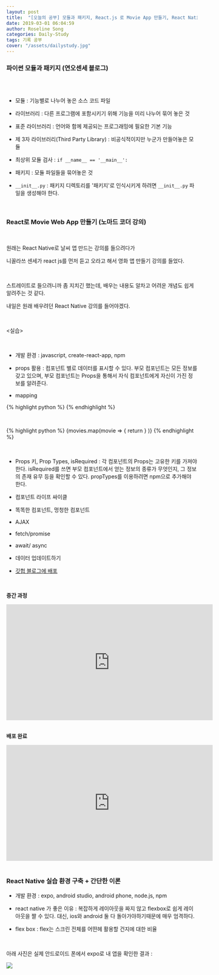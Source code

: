 ```yaml
---
layout: post
title:  "[오늘의 공부] 모듈과 패키지, React.js 로 Movie App 만들기, React Native 간단 이론"
date: 2019-03-01 06:04:59
author: Roseline Song
categories: Daily-Study
tags: 기록 공부
cover: "/assets/dailystudy.jpg"
---
```



### 파이썬 모듈과 패키지 (연오센세 블로그)
<br>​

- 모듈 : 기능별로 나누어 놓은 소스 코드 파일 

- 라이브러리 : 다른 프로그램에 포함시키기 위해 기능을 미리 나누어 묶어 놓은 것

- 표준 라이브러리 : 언어와 함께 제공되는 프로그래밍에 필요한 기본 기능 

- 제 3자 라이브러리(Third Party Library) : 비공식적이지만 누군가 만들어놓은 모듈


- 최상위 모듈 검사 : `if __name__ == '__main__':`

- 패키지 : 모듈 파일들을 묶어놓은 것 

- `__init__.py` : 패키지 디렉토리를 '패키지'로 인식시키게 하려면 `__init__.py` 파일을 생성해야 한다. 


​

### React로 Movie Web App 만들기 (노마드 코더 강의)

​

원래는 React Native로 날씨 앱 만드는 강의를 들으려다가 

니꼴라쓰 센세가 react js를 먼저 듣고 오라고 해서 영화 앱 만들기 강의를 들었다. 

​

스트레이트로 들으려니까 좀 지치긴 했는데, 배우는 내용도 알차고 어려운 개념도 쉽게 알려주는 것 같다. 

내일은 원래 배우려던 React Native 강의를 들어야겠다.

​

<실습> 

​

- 개발 환경 : javascript, create-react-app, npm

- props 활용 : 컴포넌트 별로 데이터를 표시할 수 있다. 부모 컴포넌트는 모든 정보를 갖고 있으며, 부모 컴포넌트는 Props을 통해서 자식 컴포넌트에게 자신이 가진 정보를 알려준다.





- mapping 

{% highlight python %}
<Movie title={movie_titles[0]} poster={moive_posters[0]}/>
<Movie title={movie_titles[1]} poster={moive_posters[1]}/>
<Movie title={movie_titles[2]} poster={moive_posters[2]}/>
{% endhighlight %}

<br>

{% highlight python %}
{movies.map(movie => {
return <Movie title={movie.title} poster={movie.poster} />
}
)}
{% endhighlight %}

<br>


- Props 키, Prop Types, isRequired : 각 컴포넌트의 Props는 고유한 키를 가져야 한다. isRequired를 쓰면 부모 컴포넌트에서 얻는 정보의 종류가 무엇인지, 그 정보의 존재 유무 등을 확인할 수 있다.  propTypes를 이용하려면 npm으로 추가해야 한다. 

- 컴포넌트 라이프 싸이클

- 똑똑한 컴포넌트, 멍청한 컴포넌트 

- AJAX 

- fetch/promise

- await/ async

- 데이터 업데이트하기 

- [깃헙 블로그에 배포](https://roseline124.github.io/react_movie_app/)

<br>

**중간 과정**

<iframe width="544" height="306" src="https://serviceapi.nmv.naver.com/flash/convertIframeTag.nhn?vid=C2CDF2CF3A738CCC50257571CEE6307AAD01&outKey=V1233b0597cb21fd3007057aa820458275cd747a39a336ec7df1d57aa820458275cd7" frameborder="no" scrolling="no" title="NaverVideo" allow="autoplay; gyroscope; accelerometer; encrypted-media" allowfullscreen></iframe>

<br>
<br>

**배포 완료**

<iframe width="544" height="306" src="https://serviceapi.nmv.naver.com/flash/convertIframeTag.nhn?vid=718CD1CFEA307121EF5604CC676647DAE467&outKey=V12108c21216b86cf07d992b665f3906fdf90dffc2941c19a049592b665f3906fdf90" frameborder="no" scrolling="no" title="NaverVideo" allow="autoplay; gyroscope; accelerometer; encrypted-media" allowfullscreen></iframe>

<br>
<br>


### React Native 실습 환경 구축 + 간단한 이론 

- 개발 환경 : expo, android studio, android phone, node.js, npm

- react native 가 좋은 이유​ : 복잡하게 레이아웃을 짜지 않고 flexbox로 쉽게 레이아웃을 짤 수 있다. 대신, ios와 android 둘 다 돌아가야하기때문에 매우 엄격하다.

- flex box : flex는 스크린 전체를 어떤헤 활용할 건지에 대한 비율 

​

아래 사진은 실제 안드로이드 폰에서 expo로 내 앱을 확인한 결과 : 


<img src="https://mail.naver.com/read/image/original/?mimeSN=1551455321.343984.54677.14080&offset=341774&size=67248&u=guseod24&cid=f9d81e418e2292aee6ce4a6bb9ed8d5@cmobileweb01.nm.nhnsystem.com&contentType=image/jpeg&filename=screen19-03-01-11-47-15.jpg&org=1">